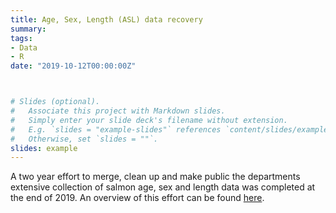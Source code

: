 ```yaml
---
title: Age, Sex, Length (ASL) data recovery
summary: 
tags:
- Data
- R
date: "2019-10-12T00:00:00Z"



# Slides (optional).
#   Associate this project with Markdown slides.
#   Simply enter your slide deck's filename without extension.
#   E.g. `slides = "example-slides"` references `content/slides/example-slides.md`.
#   Otherwise, set `slides = ""`.
slides: example
---
```


A two year effort to merge, clean up and make public the departments extensive collection of salmon age, sex and length data was completed at the end of 2019. An overview of this effort can be found [here](http://rpubs.com/gbbuck/517767).
